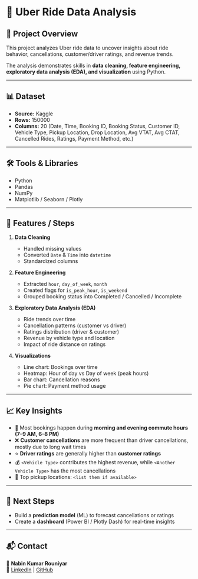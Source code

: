 # 🚖 Uber Ride Data Analysis  

## 📌 Project Overview  
This project analyzes Uber ride data to uncover insights about ride behavior, cancellations, customer/driver ratings, and revenue trends.  

The analysis demonstrates skills in **data cleaning, feature engineering, exploratory data analysis (EDA), and visualization** using Python.  

---

## 📊 Dataset  
- **Source:** Kaggle 
- **Rows:** 150000
- **Columns:** 20 (Date, Time, Booking ID, Booking Status, Customer ID, Vehicle Type, Pickup Location, Drop Location, Avg VTAT, Avg CTAT, Cancelled Rides, Ratings, Payment Method, etc.)  

---

## 🛠️ Tools & Libraries  
- Python  
- Pandas  
- NumPy  
- Matplotlib / Seaborn / Plotly  

---

## 🔑 Features / Steps  
1. **Data Cleaning**  
   - Handled missing values  
   - Converted `Date` & `Time` into `datetime`  
   - Standardized columns  

2. **Feature Engineering**  
   - Extracted `hour`, `day_of_week`, `month`  
   - Created flags for `is_peak_hour`, `is_weekend`  
   - Grouped booking status into Completed / Cancelled / Incomplete  

3. **Exploratory Data Analysis (EDA)**  
   - Ride trends over time  
   - Cancellation patterns (customer vs driver)  
   - Ratings distribution (driver & customer)  
   - Revenue by vehicle type and location  
   - Impact of ride distance on ratings  

4. **Visualizations**  
   - Line chart: Bookings over time  
   - Heatmap: Hour of day vs Day of week (peak hours)  
   - Bar chart: Cancellation reasons  
   - Pie chart: Payment method usage  

---

## 📈 Key Insights  
- 🚗 Most bookings happen during **morning and evening commute hours (7–9 AM, 6–8 PM)**  
- ❌ **Customer cancellations** are more frequent than driver cancellations, mostly due to long wait times  
- ⭐ **Driver ratings** are generally higher than **customer ratings**  
- 💰 `<Vehicle Type>` contributes the highest revenue, while `<Another Vehicle Type>` has the most cancellations  
- 📍 Top pickup locations: `<list them if available>`  

---


## 🚀 Next Steps  
- Build a **prediction model** (ML) to forecast cancellations or ratings  
- Create a **dashboard** (Power BI / Plotly Dash) for real-time insights  

---

## 📬 Contact  
👤 **Nabin Kumar Rouniyar**  
🔗 [LinkedIn](https://www.linkedin.com/in/nabin-rouniyar-86682726a/) | [GitHub](https://github.com/Nabin68)  
